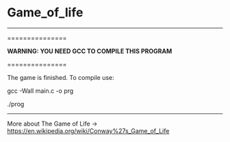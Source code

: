 # Game_of_life 

---------------
===============

**WARNING: YOU NEED GCC TO COMPILE THIS PROGRAM**

===============

The game is finished. To compile use:

gcc -Wall main.c -o prg

./prog 

---------------

More about The Game of Life -> https://en.wikipedia.org/wiki/Conway%27s_Game_of_Life


